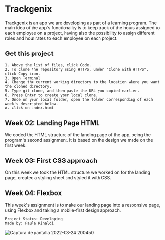 # Trackgenix
Trackgenix is an app we are developing as part of a learning program. The main idea of the app's functionality is to keep track of the hours assigned to each employee on a project, having also the possibility to assign different roles and hour rates to each employee on each project.

## Get this project
``` 
1. Above the list of files, click Code.
2. To clone the repository using HTTPS, under "Clone with HTTPS", click Copy icon.
3. Open Terminal
4. Change the current working directory to the location where you want the cloned directory.
5. Type git clone, and then paste the URL you copied earlier.
6. Press Enter to create your local clone.
7. Once on your local folder, open the folder corresponding of each week's descripted below.
8. Click on index.html 
```

## Week 02: Landing Page HTML
We coded the HTML structure of the landing page of the app, being the program's second assignment. It is based on the design we made on the first week. 

## Week 03: First CSS approach 
On this week we took the HTML structure we worked on for the landing page, created a styling sheet and styled it with CSS.

## Week 04: Flexbox
This week's assignment is to make our landing page into a responsive page, using Flexbox and taking a mobile-first design approach. 

```
Project Status: Developing
Made by: Paula Rinaldi
```

![Captura de pantalla 2022-03-24 200450](https://user-images.githubusercontent.com/98773207/160026416-47482ed9-1819-462e-8157-53abc13eb72e.png)